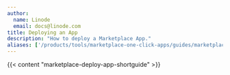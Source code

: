 ```yaml
---
author:
  name: Linode
  email: docs@linode.com
title: Deploying an App
description: "How to deploy a Marketplace App."
aliases: ['/products/tools/marketplace-one-click-apps/guides/marketplace-deploy-app/']
---
```


{{< content "marketplace-deploy-app-shortguide" >}}

